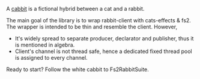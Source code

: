 A [cabbit] is a fictional hybrid between a cat and a rabbit.

The main goal of the library is to wrap rabbit-client with cats-effects & fs2. The wrapper is intended to be thin and resemble the client. However,
- It's widely spread to separate producer, declarator and publisher, thus it is mentioned in algebra.
- Client's channel is not thread safe, hence a dedicated fixed thread pool is assigned to every channel.

Ready to start? Follow the white cabbit to Fs2RabbitSuite.

[cabbit]: https://en.wikipedia.org/wiki/Cabbit